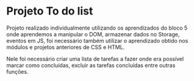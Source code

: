 # Projeto To do list

Projeto realizado individualmente utilizando os aprendizados do bloco 5 onde aprendemos a manipular o DOM, armazenar dados no Storage, eventos em JS, foi necessário também utilizar o aprendizado obtido nos módulos e projetos anteriores de CSS e HTML.

Nele foi necessário criar uma lista de tarefas a fazer onde era possível marcar como concluídas, excluir as tarefas concluídas entre outras funções.

##

![]()
